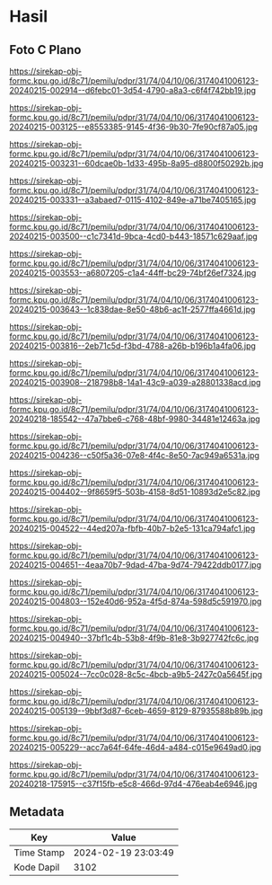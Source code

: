 # Hasil

## Foto C Plano

https://sirekap-obj-formc.kpu.go.id/8c71/pemilu/pdpr/31/74/04/10/06/3174041006123-20240215-002914--d6febc01-3d54-4790-a8a3-c6f4f742bb19.jpg

https://sirekap-obj-formc.kpu.go.id/8c71/pemilu/pdpr/31/74/04/10/06/3174041006123-20240215-003125--e8553385-9145-4f36-9b30-7fe90cf87a05.jpg

https://sirekap-obj-formc.kpu.go.id/8c71/pemilu/pdpr/31/74/04/10/06/3174041006123-20240215-003231--60dcae0b-1d33-495b-8a95-d8800f50292b.jpg

https://sirekap-obj-formc.kpu.go.id/8c71/pemilu/pdpr/31/74/04/10/06/3174041006123-20240215-003331--a3abaed7-0115-4102-849e-a71be7405165.jpg

https://sirekap-obj-formc.kpu.go.id/8c71/pemilu/pdpr/31/74/04/10/06/3174041006123-20240215-003500--c1c7341d-9bca-4cd0-b443-18571c629aaf.jpg

https://sirekap-obj-formc.kpu.go.id/8c71/pemilu/pdpr/31/74/04/10/06/3174041006123-20240215-003553--a6807205-c1a4-44ff-bc29-74bf26ef7324.jpg

https://sirekap-obj-formc.kpu.go.id/8c71/pemilu/pdpr/31/74/04/10/06/3174041006123-20240215-003643--1c838dae-8e50-48b6-ac1f-2577ffa4661d.jpg

https://sirekap-obj-formc.kpu.go.id/8c71/pemilu/pdpr/31/74/04/10/06/3174041006123-20240215-003816--2eb71c5d-f3bd-4788-a26b-b196b1a4fa06.jpg

https://sirekap-obj-formc.kpu.go.id/8c71/pemilu/pdpr/31/74/04/10/06/3174041006123-20240215-003908--218798b8-14a1-43c9-a039-a28801338acd.jpg

https://sirekap-obj-formc.kpu.go.id/8c71/pemilu/pdpr/31/74/04/10/06/3174041006123-20240218-185542--47a7bbe6-c768-48bf-9980-34481e12463a.jpg

https://sirekap-obj-formc.kpu.go.id/8c71/pemilu/pdpr/31/74/04/10/06/3174041006123-20240215-004236--c50f5a36-07e8-4f4c-8e50-7ac949a6531a.jpg

https://sirekap-obj-formc.kpu.go.id/8c71/pemilu/pdpr/31/74/04/10/06/3174041006123-20240215-004402--9f8659f5-503b-4158-8d51-10893d2e5c82.jpg

https://sirekap-obj-formc.kpu.go.id/8c71/pemilu/pdpr/31/74/04/10/06/3174041006123-20240215-004522--44ed207a-fbfb-40b7-b2e5-131ca794afc1.jpg

https://sirekap-obj-formc.kpu.go.id/8c71/pemilu/pdpr/31/74/04/10/06/3174041006123-20240215-004651--4eaa70b7-9dad-47ba-9d74-79422ddb0177.jpg

https://sirekap-obj-formc.kpu.go.id/8c71/pemilu/pdpr/31/74/04/10/06/3174041006123-20240215-004803--152e40d6-952a-4f5d-874a-598d5c591970.jpg

https://sirekap-obj-formc.kpu.go.id/8c71/pemilu/pdpr/31/74/04/10/06/3174041006123-20240215-004940--37bf1c4b-53b8-4f9b-81e8-3b927742fc6c.jpg

https://sirekap-obj-formc.kpu.go.id/8c71/pemilu/pdpr/31/74/04/10/06/3174041006123-20240215-005024--7cc0c028-8c5c-4bcb-a9b5-2427c0a5645f.jpg

https://sirekap-obj-formc.kpu.go.id/8c71/pemilu/pdpr/31/74/04/10/06/3174041006123-20240215-005139--9bbf3d87-6ceb-4659-8129-87935588b89b.jpg

https://sirekap-obj-formc.kpu.go.id/8c71/pemilu/pdpr/31/74/04/10/06/3174041006123-20240215-005229--acc7a64f-64fe-46d4-a484-c015e9649ad0.jpg

https://sirekap-obj-formc.kpu.go.id/8c71/pemilu/pdpr/31/74/04/10/06/3174041006123-20240218-175915--c37f15fb-e5c8-466d-97d4-476eab4e6946.jpg


## Metadata

| Key        | Value               |
| ---------- | ------------------- |
| Time Stamp | 2024-02-19 23:03:49 |
| Kode Dapil | 3102                |



